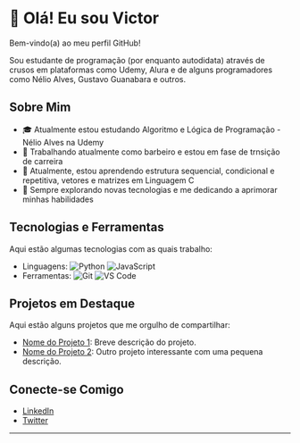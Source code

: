 # 👋 Olá! Eu sou Victor

Bem-vindo(a) ao meu perfil GitHub! 

Sou estudante de programação (por enquanto autodidata) através de crusos em plataformas como Udemy, Alura e de alguns programadores como Nélio Alves,
Gustavo Guanabara e outros.

## Sobre Mim

- 🎓 Atualmente estou estudando Algoritmo e Lógica de Programação - Nélio Alves na Udemy
- 💼 Trabalhando atualmente como barbeiro e estou em fase de trnsição de carreira
- 🌱 Atualmente, estou aprendendo estrutura sequencial, condicional e repetitiva, vetores e matrizes em Linguagem C
- 🚀 Sempre explorando novas tecnologias e me dedicando a aprimorar minhas habilidades

## Tecnologias e Ferramentas

Aqui estão algumas tecnologias com as quais trabalho:

- Linguagens: ![Python](https://img.shields.io/badge/-Python-333333?style=flat&logo=python) ![JavaScript](https://img.shields.io/badge/-JavaScript-333333?style=flat&logo=javascript)
- Ferramentas: ![Git](https://img.shields.io/badge/-Git-333333?style=flat&logo=git) ![VS Code](https://img.shields.io/badge/-VS%20Code-333333?style=flat&logo=visual-studio-code)

## Projetos em Destaque

Aqui estão alguns projetos que me orgulho de compartilhar:

- [Nome do Projeto 1](link): Breve descrição do projeto.
- [Nome do Projeto 2](link): Outro projeto interessante com uma pequena descrição.

## Conecte-se Comigo

- [LinkedIn](seu_linkedin)
- [Twitter](seu_twitter)

---
